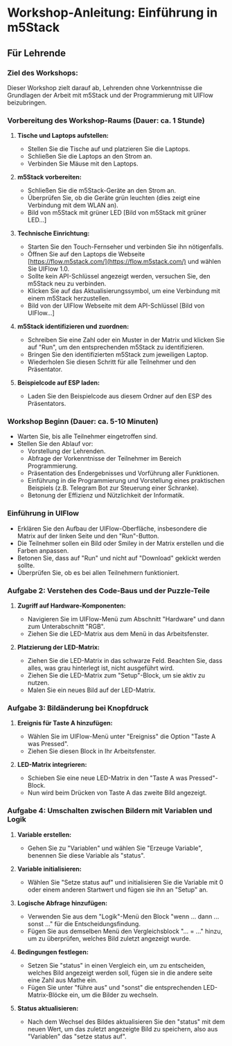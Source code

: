 # Workshop-Anleitung: Einführung in m5Stack

## Für Lehrende

### Ziel des Workshops:
Dieser Workshop zielt darauf ab, Lehrenden ohne Vorkenntnisse die Grundlagen der Arbeit mit m5Stack und der Programmierung mit UIFlow beizubringen.

### Vorbereitung des Workshop-Raums (Dauer: ca. 1 Stunde)
1. **Tische und Laptops aufstellen:**
   - Stellen Sie die Tische auf und platzieren Sie die Laptops.
   - Schließen Sie die Laptops an den Strom an.
   - Verbinden Sie Mäuse mit den Laptops.

2. **m5Stack vorbereiten:**
   - Schließen Sie die m5Stack-Geräte an den Strom an.
   - Überprüfen Sie, ob die Geräte grün leuchten (dies zeigt eine Verbindung mit dem WLAN an).
   - Bild von m5Stack mit grüner LED [Bild von m5Stack mit grüner LED...]

3. **Technische Einrichtung:**
   - Starten Sie den Touch-Fernseher und verbinden Sie ihn nötigenfalls.
   - Öffnen Sie auf den Laptops die Webseite [https://flow.m5stack.com/](https://flow.m5stack.com/) und wählen Sie UIFlow 1.0.
   - Sollte kein API-Schlüssel angezeigt werden, versuchen Sie, den m5Stack neu zu verbinden.
   - Klicken Sie auf das Aktualisierungssymbol, um eine Verbindung mit einem m5Stack herzustellen.
   - Bild von der UIFlow Webseite mit dem API-Schlüssel [Bild von UIFlow...]

4. **m5Stack identifizieren und zuordnen:**
   - Schreiben Sie eine Zahl oder ein Muster in der Matrix und klicken Sie auf "Run", um den entsprechenden m5Stack zu identifizieren.
   - Bringen Sie den identifizierten m5Stack zum jeweiligen Laptop.
   - Wiederholen Sie diesen Schritt für alle Teilnehmer und den Präsentator.

5. **Beispielcode auf ESP laden:**
   - Laden Sie den Beispielcode aus diesem Ordner auf den ESP des Präsentators.

### Workshop Beginn (Dauer: ca. 5-10 Minuten)
- Warten Sie, bis alle Teilnehmer eingetroffen sind.
- Stellen Sie den Ablauf vor:
  - Vorstellung der Lehrenden.
  - Abfrage der Vorkenntnisse der Teilnehmer im Bereich Programmierung.
  - Präsentation des Endergebnisses und Vorführung aller Funktionen.
  - Einführung in die Programmierung und Vorstellung eines praktischen Beispiels (z.B. Telegram Bot zur Steuerung einer Schranke).
  - Betonung der Effizienz und Nützlichkeit der Informatik.

### Einführung in UIFlow
- Erklären Sie den Aufbau der UIFlow-Oberfläche, insbesondere die Matrix auf der linken Seite und den "Run"-Button.
- Die Teilnehmer sollen ein Bild oder Smiley in der Matrix erstellen und die Farben anpassen.
- Betonen Sie, dass auf "Run" und nicht auf "Download" geklickt werden sollte.
- Überprüfen Sie, ob es bei allen Teilnehmern funktioniert.

### Aufgabe 2: Verstehen des Code-Baus und der Puzzle-Teile

1. **Zugriff auf Hardware-Komponenten:**
   - Navigieren Sie im UIFlow-Menü zum Abschnitt "Hardware" und dann zum Unterabschnitt "RGB".
   - Ziehen Sie die LED-Matrix aus dem Menü in das Arbeitsfenster.

2. **Platzierung der LED-Matrix:**
   - Ziehen Sie die LED-Matrix in das schwarze Feld. Beachten Sie, dass alles, was grau hinterlegt ist, nicht ausgeführt wird.
   - Ziehen Sie die LED-Matrix zum "Setup"-Block, um sie aktiv zu nutzen.
   - Malen Sie ein neues Bild auf der LED-Matrix.

### Aufgabe 3: Bildänderung bei Knopfdruck

1. **Ereignis für Taste A hinzufügen:**
   - Wählen Sie im UIFlow-Menü unter "Ereigniss" die Option "Taste A was Pressed".
   - Ziehen Sie diesen Block in Ihr Arbeitsfenster.

2. **LED-Matrix integrieren:**
   - Schieben Sie eine neue LED-Matrix in den "Taste A was Pressed"-Block.
   - Nun wird beim Drücken von Taste A das zweite Bild angezeigt.

### Aufgabe 4: Umschalten zwischen Bildern mit Variablen und Logik

1. **Variable erstellen:**
   - Gehen Sie zu "Variablen" und wählen Sie "Erzeuge Variable", benennen Sie diese Variable als "status".

2. **Variable initialisieren:**
   - Wählen Sie "Setze status auf" und initialisieren Sie die Variable mit 0 oder einem anderen Startwert und fügen sie ihn an "Setup" an.

3. **Logische Abfrage hinzufügen:**
   - Verwenden Sie aus dem "Logik"-Menü den Block "wenn ... dann ... sonst ..." für die Entscheidungsfindung.
   - Fügen Sie aus demselben Menü den Vergleichsblock "... = ..." hinzu, um zu überprüfen, welches Bild zuletzt angezeigt wurde.

4. **Bedingungen festlegen:**
   - Setzen Sie "status" in einen Vergleich ein, um zu entscheiden, welches Bild angezeigt werden soll, fügen sie in die andere seite eine Zahl aus Mathe ein.
   - Fügen Sie unter "führe aus" und "sonst" die entsprechenden LED-Matrix-Blöcke ein, um die Bilder zu wechseln.

5. **Status aktualisieren:**
   - Nach dem Wechsel des Bildes aktualisieren Sie den "status" mit dem neuen Wert, um das zuletzt angezeigte Bild zu speichern, also aus "Variablen" das "setze status auf".
